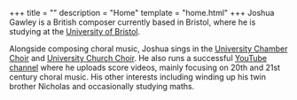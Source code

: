 +++
title = ""
description = "Home"
template = "home.html"
+++
Joshua Gawley is a British composer currently based in Bristol, where he is studying at the [University of Bristol](https://bristol.ac.uk).  

Alongside composing choral music, Joshua sings in the [University Chamber Choir](https://www.instagram.com/uob_chamberchoir?utm_source=ig_web_button_share_sheet&igsh=ZDNlZDc0MzIxNw==) and [University Church Choir](https://www.instagram.com/uobchurchchoir?utm_source=ig_web_button_share_sheet&igsh=ZDNlZDc0MzIxNw==). He also runs a successful [YouTube channel](https://www.youtube.com/c/@JoshuaGawley) where he uploads score videos, mainly focusing on 20th and 21st century choral music. His other interests including winding up his twin brother Nicholas and occasionally studying maths.